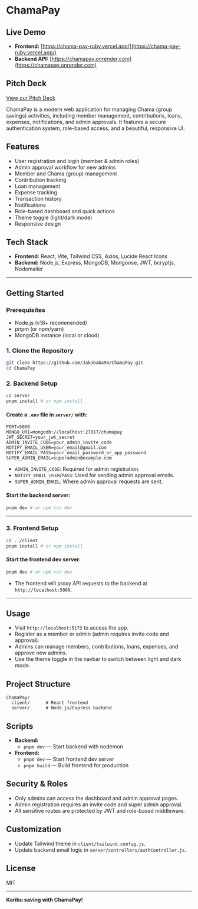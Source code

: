 # ChamaPay

## Live Demo

- **Frontend:** [https://chama-pay-ruby.vercel.app/](https://chama-pay-ruby.vercel.app/)
- **Backend API:** [https://chamapay.onrender.com](https://chamapay.onrender.com)

## Pitch Deck

[View our Pitch Deck](https://gamma.app/docs/Chama-Payment-Reminder-Bot-Empowering-Group-Savings-f4b2j5f3udtqx46)

ChamaPay is a modern web application for managing Chama (group savings) activities, including member management, contributions, loans, expenses, notifications, and admin approvals. It features a secure authentication system, role-based access, and a beautiful, responsive UI.

## Features
- User registration and login (member & admin roles)
- Admin approval workflow for new admins
- Member and Chama (group) management
- Contribution tracking
- Loan management
- Expense tracking
- Transaction history
- Notifications
- Role-based dashboard and quick actions
- Theme toggle (light/dark mode)
- Responsive design

## Tech Stack
- **Frontend:** React, Vite, Tailwind CSS, Axios, Lucide React Icons
- **Backend:** Node.js, Express, MongoDB, Mongoose, JWT, bcryptjs, Nodemailer

---

## Getting Started

### Prerequisites
- Node.js (v18+ recommended)
- pnpm (or npm/yarn)
- MongoDB instance (local or cloud)

### 1. Clone the Repository
```bash
git clone https://github.com/Jakababa94/ChamaPay.git
cd ChamaPay
```

### 2. Backend Setup
```bash
cd server
pnpm install # or npm install
```

#### Create a `.env` file in `server/` with:
```env
PORT=5000
MONGO_URI=mongodb://localhost:27017/chamapay
JWT_SECRET=your_jwt_secret
ADMIN_INVITE_CODE=your_admin_invite_code
NOTIFY_EMAIL_USER=your_email@gmail.com
NOTIFY_EMAIL_PASS=your_email_password_or_app_password
SUPER_ADMIN_EMAIL=superadmin@example.com
```
- `ADMIN_INVITE_CODE`: Required for admin registration.
- `NOTIFY_EMAIL_USER`/`PASS`: Used for sending admin approval emails.
- `SUPER_ADMIN_EMAIL`: Where admin approval requests are sent.

#### Start the backend server:
```bash
pnpm dev # or npm run dev
```

---

### 3. Frontend Setup
```bash
cd ../client
pnpm install # or npm install
```

#### Start the frontend dev server:
```bash
pnpm dev # or npm run dev
```
- The frontend will proxy API requests to the backend at `http://localhost:5000`.

---

## Usage
- Visit `http://localhost:5173` to access the app.
- Register as a member or admin (admin requires invite code and approval).
- Admins can manage members, contributions, loans, expenses, and approve new admins.
- Use the theme toggle in the navbar to switch between light and dark mode.

## Project Structure
```
ChamaPay/
  client/      # React frontend
  server/      # Node.js/Express backend
```

## Scripts
- **Backend:**
  - `pnpm dev` — Start backend with nodemon
- **Frontend:**
  - `pnpm dev` — Start frontend dev server
  - `pnpm build` — Build frontend for production

## Security & Roles
- Only admins can access the dashboard and admin approval pages.
- Admin registration requires an invite code and super admin approval.
- All sensitive routes are protected by JWT and role-based middleware.

## Customization
- Update Tailwind theme in `client/tailwind.config.js`.
- Update backend email logic in `server/controllers/authController.js`.

## License
MIT

---

**Karibu saving with ChamaPay!** 